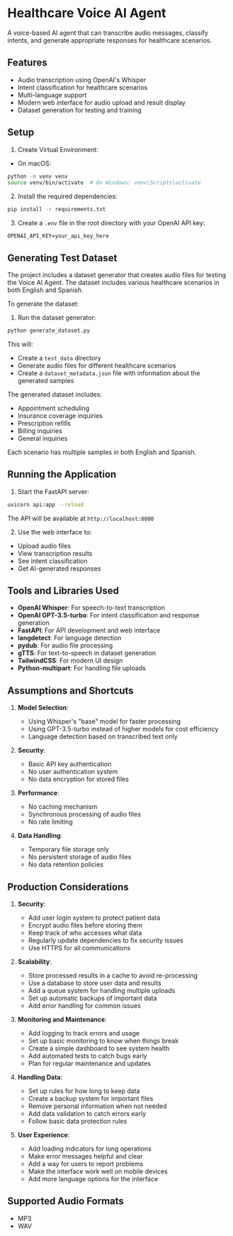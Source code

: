 # Healthcare Voice AI Agent

A voice-based AI agent that can transcribe audio messages, classify intents, and generate appropriate responses for healthcare scenarios.

## Features

- Audio transcription using OpenAI's Whisper
- Intent classification for healthcare scenarios
- Multi-language support
- Modern web interface for audio upload and result display
- Dataset generation for testing and training

## Setup

1. Create Virtual Environment:
- On macOS:
```bash
python -m venv venv
source venv/bin/activate  # On Windows: venv\Scripts\activate
```

2. Install the required dependencies:
```bash
pip install -r requirements.txt
```

3. Create a `.env` file in the root directory with your OpenAI API key:
```
OPENAI_API_KEY=your_api_key_here
```

## Generating Test Dataset

The project includes a dataset generator that creates audio files for testing the Voice AI Agent. The dataset includes various healthcare scenarios in both English and Spanish.

To generate the dataset:

1. Run the dataset generator:
```bash
python generate_dataset.py
```

This will:
- Create a `test_data` directory
- Generate audio files for different healthcare scenarios
- Create a `dataset_metadata.json` file with information about the generated samples

The generated dataset includes:
- Appointment scheduling
- Insurance coverage inquiries
- Prescription refills
- Billing inquiries
- General inquiries

Each scenario has multiple samples in both English and Spanish.

## Running the Application

1. Start the FastAPI server:
```bash
uvicorn api:app --reload
```

The API will be available at `http://localhost:8000`

2. Use the web interface to:
- Upload audio files
- View transcription results
- See intent classification
- Get AI-generated responses

## Tools and Libraries Used

- **OpenAI Whisper**: For speech-to-text transcription
- **OpenAI GPT-3.5-turbo**: For intent classification and response generation
- **FastAPI**: For API development and web interface
- **langdetect**: For language detection
- **pydub**: For audio file processing
- **gTTS**: For text-to-speech in dataset generation
- **TailwindCSS**: For modern UI design
- **Python-multipart**: For handling file uploads

## Assumptions and Shortcuts

1. **Model Selection**:
   - Using Whisper's "base" model for faster processing
   - Using GPT-3.5-turbo instead of higher models for cost efficiency
   - Language detection based on transcribed text only

2. **Security**:
   - Basic API key authentication
   - No user authentication system
   - No data encryption for stored files

3. **Performance**:
   - No caching mechanism
   - Synchronous processing of audio files
   - No rate limiting

4. **Data Handling**:
   - Temporary file storage only
   - No persistent storage of audio files
   - No data retention policies

## Production Considerations

1. **Security**:
   - Add user login system to protect patient data
   - Encrypt audio files before storing them
   - Keep track of who accesses what data
   - Regularly update dependencies to fix security issues
   - Use HTTPS for all communications

2. **Scalability**:
   - Store processed results in a cache to avoid re-processing
   - Use a database to store user data and results
   - Add a queue system for handling multiple uploads
   - Set up automatic backups of important data
   - Add error handling for common issues

3. **Monitoring and Maintenance**:
   - Add logging to track errors and usage
   - Set up basic monitoring to know when things break
   - Create a simple dashboard to see system health
   - Add automated tests to catch bugs early
   - Plan for regular maintenance and updates

4. **Handling Data**:
   - Set up rules for how long to keep data
   - Create a backup system for important files
   - Remove personal information when not needed
   - Add data validation to catch errors early
   - Follow basic data protection rules

5. **User Experience**:
   - Add loading indicators for long operations
   - Make error messages helpful and clear
   - Add a way for users to report problems
   - Make the interface work well on mobile devices
   - Add more language options for the interface

## Supported Audio Formats
- MP3
- WAV